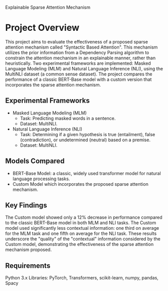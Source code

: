 Explainable Sparse Attention Mechanism
# Project Overview
This project aims to evaluate the effectiveness of a proposed sparse attention mechanism called "Syntactic Based Attention". This mechanism utilizes the prior information from a Dependency Parsing algorithm to constrain the attention mechanism in an explainable manner, rather than heuristically. Two experimental frameworks are implemented: Masked Language Modeling (MLM) and Natural Language Inference (NLI), using the MultiNLI dataset (a common sense dataset). The project compares the performance of a classic BERT-Base model with a custom version that incorporates the sparse attention mechanism.

## Experimental Frameworks
* Masked Language Modeling (MLM)
  - Task: Predicting masked words in a sentence.
  - Dataset: MultiNLI.
* Natural Language Inference (NLI)
  - Task: Determining if a given hypothesis is true (entailment), false (contradiction), or undetermined (neutral) based on a premise.
  - Dataset: MultiNLI.
## Models Compared
 * BERT-Base Model: a classic, widely used transformer model for natural language processing tasks.
 *  Custom Model which incorporates the proposed sparse attention mechanism.
## Key Findings
The Custom model showed only a 12% decrease in performance compared to the classic BERT-Base model in both MLM and NLI tasks.
The Custom model used significantly less contextual information: one third on average for the MLM task and one fifth on average for the NLI task.
These results underscore the "quality" of the "contextual" information considered by the Custom model, demonstrating the effectiveness of the sparse attention mechanism proposed.
## Requirements
Python 3.x
Libraries: PyTorch, Transformers, scikit-learn, numpy, pandas, Spacy
